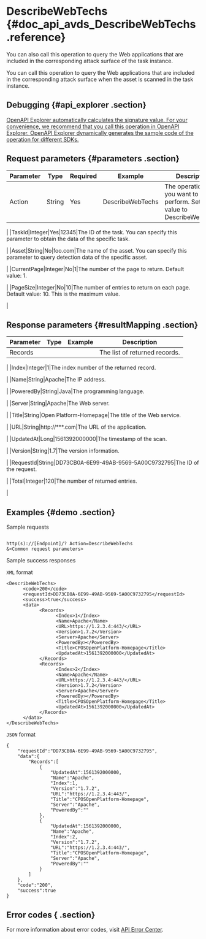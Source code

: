 # DescribeWebTechs {#doc_api_avds_DescribeWebTechs .reference}

You can also call this operation to query the Web applications that are included in the corresponding attack surface of the task instance.

You can call this operation to query the Web applications that are included in the corresponding attack surface when the asset is scanned in the task instance.

## Debugging {#api_explorer .section}

[OpenAPI Explorer automatically calculates the signature value. For your convenience, we recommend that you call this operation in OpenAPI Explorer. OpenAPI Explorer dynamically generates the sample code of the operation for different SDKs.](https://api.aliyun.com/#product=avds&api=DescribeWebTechs&type=RPC&version=2017-11-29)

## Request parameters {#parameters .section}

|Parameter|Type|Required|Example|Description|
|---------|----|--------|-------|-----------|
|Action|String|Yes|DescribeWebTechs|The operation that you want to perform. Set the value to DescribeWebTechs.

 |
|TaskId|Integer|Yes|12345|The ID of the task. You can specify this parameter to obtain the data of the specific task.

 |
|Asset|String|No|foo.com|The name of the asset. You can specify this parameter to query detection data of the specific asset.

 |
|CurrentPage|Integer|No|1|The number of the page to return. Default value: 1.

 |
|PageSize|Integer|No|10|The number of entries to return on each page. Default value: 10. This is the maximum value.

 |

## Response parameters {#resultMapping .section}

|Parameter|Type|Example|Description|
|---------|----|-------|-----------|
|Records| | |The list of returned records.

 |
|Index|Integer|1|The index number of the returned record.

 |
|Name|String|Apache|The IP address.

 |
|PoweredBy|String|Java|The programming language.

 |
|Server|String|Apache|The Web server.

 |
|Title|String|Open Platform-Homepage|The title of the Web service.

 |
|URL|String|http://\*\*\*.com|The URL of the application.

 |
|UpdatedAt|Long|1561392000000|The timestamp of the scan.

 |
|Version|String|1.7|The version information.

 |
|RequestId|String|DD73CB0A-6E99-49AB-9569-5A00C9732795|The ID of the request.

 |
|Total|Integer|120|The number of returned entries.

 |

## Examples {#demo .section}

Sample requests

``` {#request_demo}

http(s)://[Endpoint]/? Action=DescribeWebTechs
&<Common request parameters>

```

Sample success responses

`XML` format

``` {#xml_return_success_demo}
<DescribeWebTechs>
	  <code>200</code>
	  <requestId>DD73CB0A-6E99-49AB-9569-5A00C9732795</requestId>
	  <success>true</success>
	  <data>
		    <Records>
			      <Index>1</Index>
			      <Name>Apache</Name>
			      <URL>https://1.2.3.4:443/</URL>
			      <Version>1.7.2</Version>
			      <Server>Apache</Server>
			      <PoweredBy></PoweredBy>
			      <Title>CPOSOpenPlatform-Homepage</Title>
			      <UpdatedAt>1561392000000</UpdatedAt>
		    </Records>
		    <Records>
			      <Index>2</Index>
			      <Name>Apache</Name>
			      <URL>https://1.2.3.4:443/</URL>
			      <Version>1.7.2</Version>
			      <Server>Apache</Server>
			      <PoweredBy></PoweredBy>
			      <Title>CPOSOpenPlatform-Homepage</Title>
			      <UpdatedAt>1561392000000</UpdatedAt>
		    </Records>
	  </data>
</DescribeWebTechs>
```

`JSON` format

``` {#json_return_success_demo}
{
	"requestId":"DD73CB0A-6E99-49AB-9569-5A00C9732795",
	"data":{
		"Records":[
			{
				"UpdatedAt":1561392000000,
				"Name":"Apache",
				"Index":1,
				"Version":"1.7.2",
				"URL":"https://1.2.3.4:443/",
				"Title":"CPOSOpenPlatform-Homepage",
				"Server":"Apache",
				"PoweredBy":""
			},
			{
				"UpdatedAt":1561392000000,
				"Name":"Apache",
				"Index":2,
				"Version":"1.7.2",
				"URL":"https://1.2.3.4:443/",
				"Title":"CPOSOpenPlatform-Homepage",
				"Server":"Apache",
				"PoweredBy":""
			}
		]
	},
	"code":"200",
	"success":true
}
```

## Error codes { .section}

For more information about error codes, visit [API Error Center](https://error-center.alibabacloud.com/status/product/avds).

